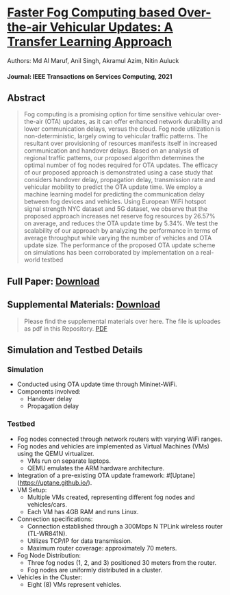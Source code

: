 # [Faster Fog Computing based Over-the-air Vehicular Updates: A Transfer Learning Approach](https://ieeexplore.ieee.org/abstract/document/9496152) 

Authors:
Md Al Maruf, Anil Singh, Akramul Azim, Nitin Auluck
#### Journal: IEEE Transactions on Services Computing, 2021

## Abstract
> Fog computing is a promising option for time sensitive vehicular over-the-air (OTA) updates, as it can offer enhanced network durability and lower communication delays, versus the cloud. Fog node utilization is non-deterministic, largely owing to vehicular traffic patterns. The resultant over provisioning of resources manifests itself in increased communication and handover delays. Based on an analysis of regional traffic patterns, our proposed algorithm determines the optimal number of fog nodes required for OTA updates. The efficacy of our proposed approach is demonstrated using a case study that considers handover delay, propagation delay, transmission rate and vehicular mobility to predict the OTA update time. We employ a machine learning model for predicting the communication delay between fog devices and vehicles. Using European WiFi hotspot signal strength NYC dataset and 5G dataset, we observe that the proposed approach increases net reserve fog resources by 26.57% on average, and reduces the OTA update time by 5.34%. We test the scalability of our approach by analyzing the performance in terms of average throughput while varying the number of vehicles and OTA update size. The performance of the proposed OTA update scheme on simulations has been corroborated by implementation on a real-world testbed

## Full Paper: [Download](https://ieeexplore.ieee.org/abstract/document/9496152)

## Supplemental Materials: [Download](https://github.com/mdalmaruf/OTA-Update/blob/c480ca2d180b516a0f7261070bd52e4454c469dc/Faster%20Fog%20Computing%20OTA%20Update-Transfer%20Learning%20Approach%20(Supplemental%20Materials).pdf)

> Please find the supplemental materials over here. The file is uploades as pdf in this Repository. [PDF](https://github.com/mdalmaruf/OTA-Update/blob/c480ca2d180b516a0f7261070bd52e4454c469dc/Faster%20Fog%20Computing%20OTA%20Update-Transfer%20Learning%20Approach%20(Supplemental%20Materials).pdf)

## Simulation and Testbed Details

### Simulation
- Conducted using OTA update time through Mininet-WiFi.
- Components involved:
  - Handover delay
  - Propagation delay

### Testbed
- Fog nodes connected through network routers with varying WiFi ranges.
- Fog nodes and vehicles are implemented as Virtual Machines (VMs) using the QEMU virtualizer.
  - VMs run on separate laptops.
  - QEMU emulates the ARM hardware architecture.
- Integration of a pre-existing OTA update framework: #[Uptane] (https://uptane.github.io/).
- VM Setup:
  - Multiple VMs created, representing different fog nodes and vehicles/cars.
  - Each VM has 4GB RAM and runs Linux.
- Connection specifications:
  - Connection established through a 300Mbps N TPLink wireless router (TL-WR841N).
  - Utilizes TCP/IP for data transmission.
  - Maximum router coverage: approximately 70 meters.
- Fog Node Distribution:
  - Three fog nodes (1, 2, and 3) positioned 30 meters from the router.
  - Fog nodes are uniformly distributed in a cluster.
- Vehicles in the Cluster:
  - Eight (8) VMs represent vehicles.
